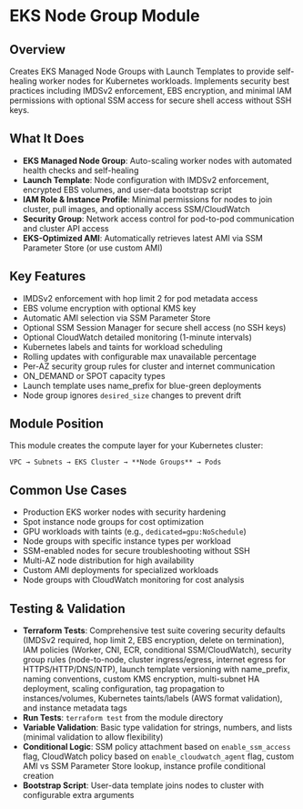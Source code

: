 # EKS Node Group Module

## Overview

Creates EKS Managed Node Groups with Launch Templates to provide self-healing worker nodes for Kubernetes workloads. Implements security best practices including IMDSv2 enforcement, EBS encryption, and minimal IAM permissions with optional SSM access for secure shell access without SSH keys.

## What It Does

- **EKS Managed Node Group**: Auto-scaling worker nodes with automated health checks and self-healing
- **Launch Template**: Node configuration with IMDSv2 enforcement, encrypted EBS volumes, and user-data bootstrap script
- **IAM Role & Instance Profile**: Minimal permissions for nodes to join cluster, pull images, and optionally access SSM/CloudWatch
- **Security Group**: Network access control for pod-to-pod communication and cluster API access
- **EKS-Optimized AMI**: Automatically retrieves latest AMI via SSM Parameter Store (or use custom AMI)

## Key Features

- IMDSv2 enforcement with hop limit 2 for pod metadata access
- EBS volume encryption with optional KMS key
- Automatic AMI selection via SSM Parameter Store
- Optional SSM Session Manager for secure shell access (no SSH keys)
- Optional CloudWatch detailed monitoring (1-minute intervals)
- Kubernetes labels and taints for workload scheduling
- Rolling updates with configurable max unavailable percentage
- Per-AZ security group rules for cluster and internet communication
- ON_DEMAND or SPOT capacity types
- Launch template uses name_prefix for blue-green deployments
- Node group ignores `desired_size` changes to prevent drift

## Module Position

This module creates the compute layer for your Kubernetes cluster:
```
VPC → Subnets → EKS Cluster → **Node Groups** → Pods
```

## Common Use Cases

- Production EKS worker nodes with security hardening
- Spot instance node groups for cost optimization
- GPU workloads with taints (e.g., `dedicated=gpu:NoSchedule`)
- Node groups with specific instance types per workload
- SSM-enabled nodes for secure troubleshooting without SSH
- Multi-AZ node distribution for high availability
- Custom AMI deployments for specialized workloads
- Node groups with CloudWatch monitoring for cost analysis

## Testing & Validation

- **Terraform Tests**: Comprehensive test suite covering security defaults (IMDSv2 required, hop limit 2, EBS encryption, delete on termination), IAM policies (Worker, CNI, ECR, conditional SSM/CloudWatch), security group rules (node-to-node, cluster ingress/egress, internet egress for HTTPS/HTTP/DNS/NTP), launch template versioning with name_prefix, naming conventions, custom KMS encryption, multi-subnet HA deployment, scaling configuration, tag propagation to instances/volumes, Kubernetes taints/labels (AWS format validation), and instance metadata tags
- **Run Tests**: `terraform test` from the module directory
- **Variable Validation**: Basic type validation for strings, numbers, and lists (minimal validation to allow flexibility)
- **Conditional Logic**: SSM policy attachment based on `enable_ssm_access` flag, CloudWatch policy based on `enable_cloudwatch_agent` flag, custom AMI vs SSM Parameter Store lookup, instance profile conditional creation
- **Bootstrap Script**: User-data template joins nodes to cluster with configurable extra arguments
